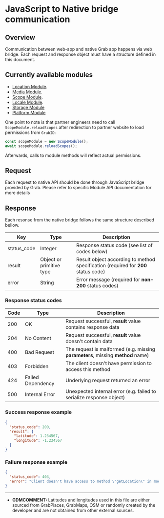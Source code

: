 # JavaScript to Native bridge communication

## Overview

Communication between web-app and native Grab app happens via web bridge. Each request and
response object must have a structure defined in this document.

## Currently available modules

- [Location Module](https://github.com/grab/superapp-sdk/blob/master/docs/LocationModule.md).
- [Media Module](https://github.com/grab/superapp-sdk/blob/master/docs/MediaModule.md).
- [Scope Module](https://github.com/grab/superapp-sdk/blob/master/docs/ScopeModule.md).
- [Locale Module](https://github.com/grab/superapp-sdk/blob/master/docs/LocaleModule.md).
- [Storage Module](https://github.com/grab/superapp-sdk/blob/master/docs/StorageModule.md)
- [Platform Module](https://github.com/grab/superapp-sdk/blob/master/docs/PlatformModule.md)

One point to note is that partner engineers need to call `ScopeModule.reloadScopes` after redirection to partner website to load permissions from `GrabID`:

```javascript
const scopeModule = new ScopeModule();
await scopeModule.reloadScopes();
```

Afterwards, calls to module methods will reflect actual permissions.

## Request

Each request to native API should be done through JavaScript bridge provided by Grab. Please refer to specific Module API documentation for more details

## Response

Each resonse from the native bridge follows the same structure described bellow.

| Key         | Type                     | Description                                                                        |
| ----------- | ------------------------ | ---------------------------------------------------------------------------------- |
| status_code | Integer                  | Response status code (see list of codes below)                                     |
| result      | Object or primitive type | Result object according to method specification (required for **200** status code) |
| error       | String                   | Error message (required for **non-200** status codes)                              |

### Response status codes

| Code | Type              | Description                                                                     |
| ---- | ----------------- | ------------------------------------------------------------------------------- |
| 200  | OK                | Request successful, **result** value contains response data                     |
| 204  | No Content        | Request successful, **result** value doesn't contain data                       |
| 400  | Bad Request       | The request is malformed (e.g. missing **parameters**, missing **method** name) |
| 403  | Forbidden         | The client doesn't have permission to access this method                        |
| 424  | Failed Dependency | Underlying request returned an error                                            |
| 500  | Internal Error    | Unexpected internal error (e.g. failed to serialize response object)            |

### Success response example
```json
{
  "status_code": 200,
  "result": {
    "latitude": 1.234567,
    "longitude": -1.234567
  }
}
```

### Failure response example

```json
{
  "status_code": 403,
  "error": "Client doesn't have access to method \"getLocation\" in module \"LocationModule\""
}
```
---
* **GDMCOMMENT:** Latitudes and longitudes used in this file are either sourced from GrabPlaces, GrabMaps, OSM or randomly created by the developer and are not obtained from other external sources.

